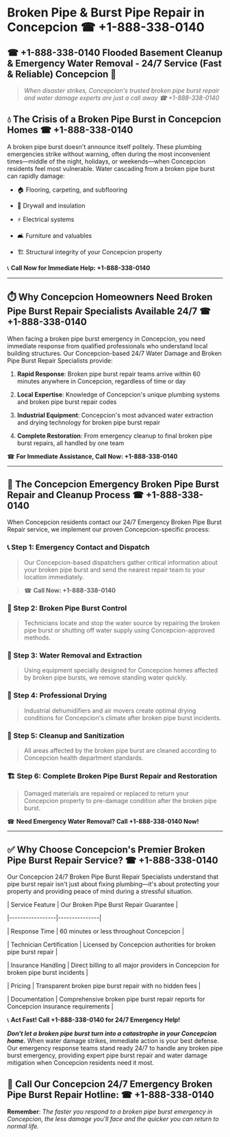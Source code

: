 # Broken Pipe & Burst Pipe Repair in Concepcion ☎ +1-888-338-0140  
## ☎ +1-888-338-0140 Flooded Basement Cleanup & Emergency Water Removal - 24/7 Service (Fast & Reliable) Concepcion 🚨  

> *When disaster strikes, Concepcion's trusted broken pipe burst repair and water damage experts are just a call away ☎ +1-888-338-0140*  

## 💧 The Crisis of a Broken Pipe Burst in Concepcion Homes ☎ +1-888-338-0140  

A broken pipe burst doesn't announce itself politely. These plumbing emergencies strike without warning, often during the most inconvenient times—middle of the night, holidays, or weekends—when Concepcion residents feel most vulnerable. Water cascading from a broken pipe burst can rapidly damage:  

* 🏠 Flooring, carpeting, and subflooring  
* 🧱 Drywall and insulation  
* ⚡ Electrical systems  
* 🛋️ Furniture and valuables  
* 🏗️ Structural integrity of your Concepcion property  

📞 **Call Now for Immediate Help: +1-888-338-0140**  

---  

## ⏱️ Why Concepcion Homeowners Need Broken Pipe Burst Repair Specialists Available 24/7 ☎ +1-888-338-0140  

When facing a broken pipe burst emergency in Concepcion, you need immediate response from qualified professionals who understand local building structures. Our Concepcion-based 24/7 Water Damage and Broken Pipe Burst Repair Specialists provide:  

1. **Rapid Response**: Broken pipe burst repair teams arrive within 60 minutes anywhere in Concepcion, regardless of time or day  
2. **Local Expertise**: Knowledge of Concepcion's unique plumbing systems and broken pipe burst repair codes  
3. **Industrial Equipment**: Concepcion's most advanced water extraction and drying technology for broken pipe burst repair  
4. **Complete Restoration**: From emergency cleanup to final broken pipe burst repairs, all handled by one team  

☎ **For Immediate Assistance, Call Now: +1-888-338-0140**  

---  

## 🔧 The Concepcion Emergency Broken Pipe Burst Repair and Cleanup Process ☎ +1-888-338-0140  

When Concepcion residents contact our 24/7 Emergency Broken Pipe Burst Repair service, we implement our proven Concepcion-specific process:  

### 📞 Step 1: Emergency Contact and Dispatch  
> Our Concepcion-based dispatchers gather critical information about your broken pipe burst and send the nearest repair team to your location immediately.  
> ☎ **Call Now: +1-888-338-0140**  

### 🚿 Step 2: Broken Pipe Burst Control  
> Technicians locate and stop the water source by repairing the broken pipe burst or shutting off water supply using Concepcion-approved methods.  

### 🌊 Step 3: Water Removal and Extraction  
> Using equipment specially designed for Concepcion homes affected by broken pipe bursts, we remove standing water quickly.  

### 💨 Step 4: Professional Drying  
> Industrial dehumidifiers and air movers create optimal drying conditions for Concepcion's climate after broken pipe burst incidents.  

### 🧼 Step 5: Cleanup and Sanitization  
> All areas affected by the broken pipe burst are cleaned according to Concepcion health department standards.  

### 🏗️ Step 6: Complete Broken Pipe Burst Repair and Restoration  
> Damaged materials are repaired or replaced to return your Concepcion property to pre-damage condition after the broken pipe burst.  

☎ **Need Emergency Water Removal? Call +1-888-338-0140 Now!**  

---  

## ✅ Why Choose Concepcion's Premier Broken Pipe Burst Repair Service? ☎ +1-888-338-0140  

Our Concepcion 24/7 Broken Pipe Burst Repair Specialists understand that pipe burst repair isn't just about fixing plumbing—it's about protecting your property and providing peace of mind during a stressful situation.  

| Service Feature | Our Broken Pipe Burst Repair Guarantee |  
|-----------------|---------------|  
| Response Time | 60 minutes or less throughout Concepcion |  
| Technician Certification | Licensed by Concepcion authorities for broken pipe burst repair |  
| Insurance Handling | Direct billing to all major providers in Concepcion for broken pipe burst incidents |  
| Pricing | Transparent broken pipe burst repair with no hidden fees |  
| Documentation | Comprehensive broken pipe burst repair reports for Concepcion insurance requirements |  

📞 **Act Fast! Call +1-888-338-0140 for 24/7 Emergency Help!**  

***Don't let a broken pipe burst turn into a catastrophe in your Concepcion home.*** When water damage strikes, immediate action is your best defense. Our emergency response teams stand ready 24/7 to handle any broken pipe burst emergency, providing expert pipe burst repair and water damage mitigation when Concepcion residents need it most.  

## 📱 Call Our Concepcion 24/7 Emergency Broken Pipe Burst Repair Hotline: ☎ +1-888-338-0140  

**Remember**: *The faster you respond to a broken pipe burst emergency in Concepcion, the less damage you'll face and the quicker you can return to normal life.*